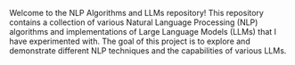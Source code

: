 Welcome to the NLP Algorithms and LLMs repository! This repository contains a collection of various Natural Language Processing (NLP) algorithms and implementations of Large Language Models (LLMs) that I have experimented with. The goal of this project is to explore and demonstrate different NLP techniques and the capabilities of various LLMs.

